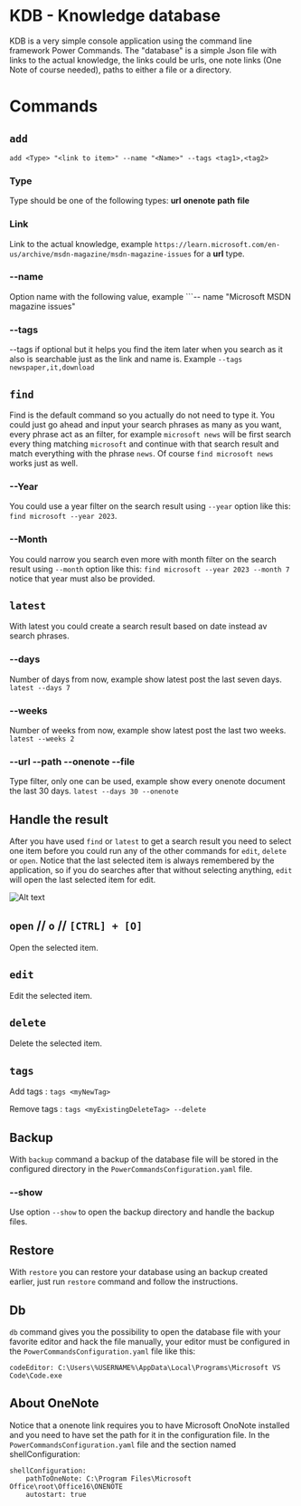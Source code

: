 # KDB - Knowledge database
KDB is a very simple console application using the command line framework Power Commands.
The "database" is a simple Json file with links to the actual knowledge, the links could be urls, one note links (One Note of course needed), paths to either a file or a directory.
# Commands

## ```add```
```add <Type> "<link to item>" --name "<Name>" --tags <tag1>,<tag2>```
### Type
Type should be one of the following types: **url** **onenote** **path** **file**
### Link
Link to the actual knowledge, example ```https://learn.microsoft.com/en-us/archive/msdn-magazine/msdn-magazine-issues``` for a **url** type.
### --name
Option name with the following value, example ```-- name "Microsoft MSDN magazine issues"
### --tags
--tags if optional but it helps you find the item later when you search as it also is searchable just as the link and name is.
Example ```--tags newspaper,it,download```

## ```find```
Find is the default command so you actually do not need to type it. You could just go ahead and input your search phrases as many as you want, every phrase act as an filter, for example ```microsoft news``` will be first search every thing matching ```microsoft``` and continue with that search result and match everything with the phrase ```news```.
Of course ```find microsoft news``` works just as well. 

### --Year
You could use a year filter on the search result using ```--year``` option like this: ```find microsoft --year 2023```.
### --Month
You could narrow you search even more with month filter on the search result using ```--month``` option like this: ```find microsoft --year 2023 --month 7``` notice that year must also be provided.

## ```latest```
With latest you could create a search result based on date instead av search phrases.
### --days
Number of days from now, example show latest post the last seven days.
```latest --days 7```
### --weeks
Number of weeks from now, example show latest post the last two weeks.
```latest --weeks 2```
### --url --path --onenote --file
Type filter, only one can be used, example show every onenote document the last 30 days.
```latest --days 30 --onenote```
## **Handle the result**
After you have used ```find``` or ```latest``` to get a search result you need to select one item before you could run any of the other commands for ```edit```, ```delete``` or ```open```.
Notice that the last selected item is always remembered by the application, so if you do searches after that without selecting anything, ```edit``` will open the last selected item for edit.

![Alt text](images/selected_item.png?raw=true "Selected item")

## ```open``` // ```o``` // ```[CTRL] + [O]```
Open the selected item.
## ```edit```
Edit the selected item.
## ```delete```
Delete the selected item.
## ```tags```
Add tags    : ```tags <myNewTag>```

Remove tags : ```tags <myExistingDeleteTag> --delete```

## **Backup**
With ```backup``` command a backup of the database file will be stored in the configured directory in the ```PowerCommandsConfiguration.yaml``` file.

### --show
Use option ```--show``` to open the backup directory and handle the backup files.

## **Restore**
With ```restore``` you can restore your database using an backup created earlier, just run ```restore``` command and follow the instructions.

## **Db**
```db``` command gives you the possibility to open the database file with your favorite editor and hack the file manually, your editor must be configured in the ```PowerCommandsConfiguration.yaml``` file like this:

```codeEditor: C:\Users\%USERNAME%\AppData\Local\Programs\Microsoft VS Code\Code.exe```

## About OneNote
Notice that a onenote link requires you to have Microsoft OnoNote installed and you need to have set the path for it in the configuration file.
In the ```PowerCommandsConfiguration.yaml``` file and the section named shellConfiguration:
```
shellConfiguration:
    pathToOneNote: C:\Program Files\Microsoft Office\root\Office16\ONENOTE        
    autostart: true
```